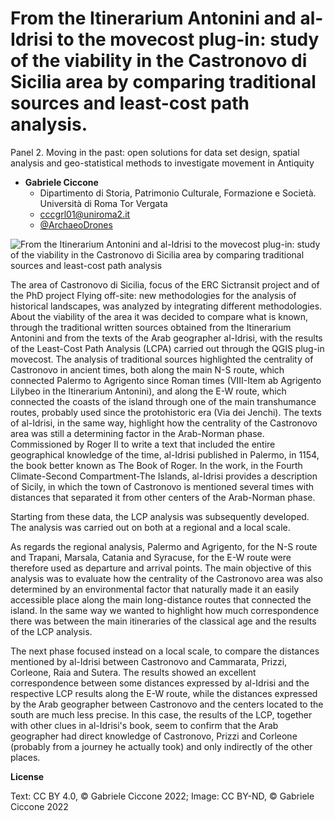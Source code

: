 # From the Itinerarium Antonini and al-Idrisi to the movecost plug-in: study of the viability in the Castronovo di Sicilia area by comparing traditional sources and least-cost path analysis.


Panel 2. Moving in the past: open solutions for data set design, spatial analysis and geo-statistical methods to investigate movement in Antiquity


- **Gabriele Ciccone**
  - Dipartimento di Storia, Patrimonio Culturale, Formazione e Società. Università di Roma Tor Vergata
  - [cccgrl01@uniroma2.it](mailto:cccgrl01@uniroma2.it)
  - [@ArchaeoDrones](https://www.instagram.com/archaeodrones/)

![From the Itinerarium Antonini and al-Idrisi to the movecost plug-in: study of the viability in the Castronovo di Sicilia area by comparing traditional sources and least-cost path analysis](ciccone.png)

The area of Castronovo di Sicilia, focus of the ERC Sictransit project and of the PhD project Flying
off-site: new methodologies for the analysis of historical landscapes, was analyzed by integrating
different methodologies. About the viability of the area it was decided to compare what is known,
through the traditional written sources obtained from the Itinerarium Antonini and from the texts of
the Arab geographer al-Idrisi, with the results of the Least-Cost Path Analysis (LCPA) carried out
through the QGIS plug-in movecost. The analysis of traditional sources highlighted the
centrality of Castronovo in ancient times, both along the main N-S route, which connected
Palermo to Agrigento since Roman times (VIII-Item ab Agrigento Lilybeo in the Itinerarium
Antonini), and along the E-W route, which connected the coasts of the island through one of the
main transhumance routes, probably used since the protohistoric era (Via dei Jenchi).
The texts of al-Idrisi, in the same way, highlight how the centrality of the Castronovo area was still
a determining factor in the Arab-Norman phase. Commissioned by Roger II to write a text that
included the entire geographical knowledge of the time, al-Idrisi published in Palermo, in 1154,
the book better known as The Book of Roger. In the work, in the Fourth Climate-Second
Compartment-The Islands, al-Idrisi provides a description of Sicily, in which the town of
Castronovo is mentioned several times with distances that separated it from other centers of the
Arab-Norman phase.

Starting from these data, the LCP analysis was subsequently developed. The analysis was carried
out on both at a regional and a local scale.

As regards the regional analysis, Palermo and Agrigento, for the N-S route and Trapani, Marsala,
Catania and Syracuse, for the E-W route were therefore used as departure and arrival points. The
main objective of this analysis was to evaluate how the centrality of the Castronovo area was also
determined by an environmental factor that naturally made it an easily accessible place along the
main long-distance routes that connected the island. In the same way we wanted to highlight how
much correspondence there was between the main itineraries of the classical age and the results
of the LCP analysis.

The next phase focused instead on a local scale, to compare the distances mentioned by al-Idrisi
between Castronovo and Cammarata, Prizzi, Corleone, Raia and Sutera. The results showed an
excellent correspondence between some distances expressed by al-Idrisi and the respective LCP
results along the E-W route, while the distances expressed by the Arab geographer between
Castronovo and the centers located to the south are much less precise. In this case, the results of
the LCP, together with other clues in al-Idrisi's book, seem to confirm that the Arab geographer
had direct knowledge of Castronovo, Prizzi and Corleone (probably from a journey he actually
took) and only indirectly of the other places.


**License**

Text: CC BY 4.0, © Gabriele Ciccone 2022; Image: CC BY-ND, © Gabriele Ciccone 2022
